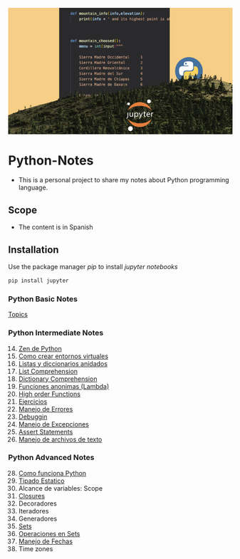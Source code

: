 ![Images](1641962814783.jpeg)
# Python-Notes
- This is a personal project to share my notes about Python programming language.

## Scope
- The content is in Spanish

## Installation
Use the package manager *pip* to install *jupyter notebooks*
```bash
pip install jupyter
```

### Python Basic Notes
[Topics](https://github.com/r3card0/Python-Notes/blob/main/PythonBasic/00_Python_Basico.md)

### Python Intermediate Notes
14. [Zen de Python](https://github.com/r3card0/Python-Notes/blob/main/PythonIntermediate/14_informacion-general.ipynb)
15. [Como crear entornos virtuales](https://github.com/r3card0/Python-Notes/blob/main/PythonIntermediate/15_entornos_virtuales.ipynb)
16. [Listas y diccionarios anidados](https://github.com/r3card0/Python-Notes/blob/main/PythonIntermediate/16_listas-diccionarios-anidados.ipynb)
17. [List Comprehension](https://github.com/r3card0/Python-Notes/blob/main/PythonIntermediate/17_list_comprehensions.ipynb)
18. [Dictionary Comprehension](https://github.com/r3card0/Python-Notes/blob/main/PythonIntermediate/18_dictionary_comprehension.ipynb)
19. [Funciones anonimas (Lambda)](https://github.com/r3card0/Python-Notes/blob/main/PythonIntermediate/19_lambda-funciones-anonimas.ipynb)
20. [High order Functions](https://github.com/r3card0/Python-Notes/blob/main/PythonIntermediate/20_High-order-functions-filter-map-reduce.ipynb)
21. [Ejercicios](https://github.com/r3card0/Python-Notes/blob/main/PythonIntermediate/21_ejercicios-funciones-listas-diccionarios.ipynb)
22. [Manejo de Errores](https://github.com/r3card0/Python-Notes/blob/main/PythonIntermediate/22_manejo-de-errores.ipynb)
23. [Debuggin](https://github.com/r3card0/Python-Notes/blob/main/PythonIntermediate/23_Debugging_Depuracion.ipynb)
24. [Manejo de Excepciones](https://github.com/r3card0/Python-Notes/blob/main/PythonIntermediate/24_manejo-excepciones.ipynb)
25. [Assert Statements](https://github.com/r3card0/Python-Notes/blob/main/PythonIntermediate/25_Assert_Statements.ipynb)
26. [Manejo de archivos de texto](https://github.com/r3card0/Python-Notes/blob/main/PythonIntermediate/26_Archivos_de_texto.ipynb)

### Python Advanced Notes
28. [Como funciona Python](https://github.com/r3card0/Python-Notes/blob/main/PythonProfessional/28_Como_funciona_python.ipynb)
29. [Tipado Estatico](https://github.com/r3card0/Python-Notes/blob/main/PythonProfessional/29_Tipados.ipynb)
30. Alcance de variables: Scope
31. [Closures](https://github.com/r3card0/Python-Notes/blob/main/PythonProfessional/31_Closures.ipynb)
32. Decoradores
33. Iteradores
34. Generadores
35. [Sets](https://github.com/r3card0/Python-Notes/blob/main/PythonProfessional/36_Sets.ipynb)
36. [Operaciones en Sets](https://github.com/r3card0/Python-Notes/blob/main/PythonProfessional/37_Sets_operaciones.ipynb)
37. [Manejo de Fechas](https://github.com/r3card0/Python-Notes/blob/main/PythonProfessional/38_Manejo_de_Fechas.ipynb)
38. Time zones




